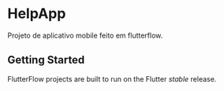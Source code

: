# HelpApp

Projeto de aplicativo mobile feito em flutterflow.

## Getting Started

FlutterFlow projects are built to run on the Flutter _stable_ release.
